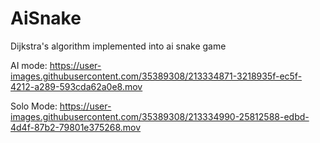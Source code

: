 # AiSnake
Dijkstra's algorithm implemented into ai snake game


AI mode:
https://user-images.githubusercontent.com/35389308/213334871-3218935f-ec5f-4212-a289-593cda62a0e8.mov

Solo Mode:
https://user-images.githubusercontent.com/35389308/213334990-25812588-edbd-4d4f-87b2-79801e375268.mov

